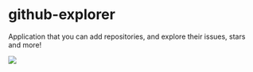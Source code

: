 # github-explorer
Application that you can add repositories, and explore their issues, stars and more!

[![](https://i.gyazo.com/bd41eebd522294567d4d039b0845a1b2.gif)](https://gyazo.com/bd41eebd522294567d4d039b0845a1b2)
